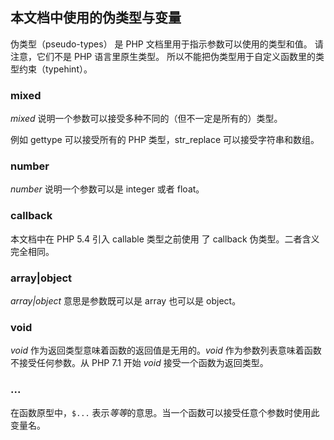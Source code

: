 本文档中使用的伪类型与变量
--------------------------

伪类型（pseudo-types） 是 PHP 文档里用于指示参数可以使用的类型和值。
请注意，它们不是 PHP 语言里原生类型。
所以不能把伪类型用于自定义函数里的类型约束（typehint）。

### mixed

*mixed* 说明一个参数可以接受多种不同的（但不一定是所有的）类型。

例如 <span class="function">gettype</span> 可以接受所有的 PHP
类型，<span class="function">str\_replace</span> 可以接受字符串和数组。

### number

*number* 说明一个参数可以是 <span class="type">integer</span> 或者 <span
class="type">float</span>。

### callback

本文档中在 PHP 5.4 引入 <span class="type">callable</span> 类型之前使用
了 <span class="type">callback</span> 伪类型。二者含义完全相同。

### array\|object

*array\|object* 意思是参数既可以是 <span class="type">array</span>
也可以是 <span class="type">object</span>。

### void

*void* 作为返回类型意味着函数的返回值是无用的。*void*
作为参数列表意味着函数不接受任何参数。从 PHP 7.1 开始 *void*
接受一个函数为返回类型。

### ...

在函数原型中，`$...`
表示*等等*的意思。当一个函数可以接受任意个参数时使用此变量名。
